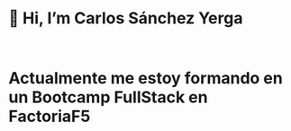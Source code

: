 <h1>👋 Hi, I’m Carlos Sánchez Yerga<h1>
  <br>
Actualmente me estoy formando en un Bootcamp FullStack en FactoriaF5

<!---
Holapueblodev/Holapueblodev is a ✨ special ✨ repository because its `README.md` (this file) appears on your GitHub profile.
You can click the Preview link to take a look at your changes.
--->
